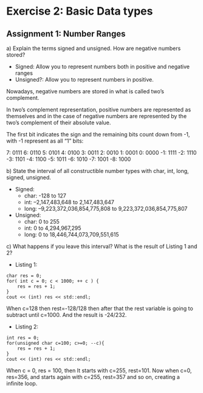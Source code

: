 # Exercise 2: Basic Data types

## Assignment 1: Number Ranges

a) Explain the terms signed and unsigned. How are negative numbers stored?
- Signed: Allow you to represent numbers both in positive and negative ranges
- Unsigned?: Allow you to represent numbers in positive.


Nowadays, negative numbers are stored in what is called two’s complement.

In two’s complement representation, positive numbers are represented as themselves and in the case of negative numbers are represented by the two’s complement of their absolute value.

The first bit indicates the sign and the remaining bits count down from -1, with -1 represent as all “1” bits:

7: 0111 6: 0110 5: 0101 4: 0100 3: 0011 2: 0010 1: 0001 0: 0000 -1: 1111 -2: 1110 -3: 1101 -4: 1100 -5: 1011 -6: 1010 -7: 1001 -8: 1000

b) State the interval of all constructible number types with char, int, long, signed, unsigned.

- Signed: 
	- char: -128 to 127
	- int: –2,147,483,648 to 2,147,483,647
	- long: –9,223,372,036,854,775,808 to 9,223,372,036,854,775,807
- Unsigned:
	- char: 0 to 255
	- int: 0 to 4,294,967,295
	- long: 0 to 18,446,744,073,709,551,615

c) What happens if you leave this interval? What is the result of Listing 1 and 2? 
- Listing 1:
```
char res = 0;
for( int c = 0; c < 1000; ++ c ) {
	res = res + 1; 
}
cout << (int) res << std::endl;
```
When c=128 then rest=-128/128 then after that the rest variable is going to subtract until c=1000. And the result is -24/232.
- Listing 2:
```
int res = 0;
for(unsigned char c=100; c>=0; --c){
	res = res + 1;
}
cout << (int) res << std::endl;
```
When c = 0, res = 100, then It starts with c=255, rest=101. Now when c=0, res=356, and starts again with c=255, rest=357 and so on, creating a infinite loop.